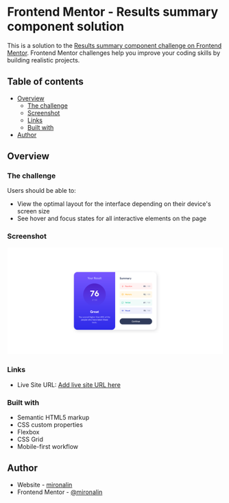 # Frontend Mentor - Results summary component solution

This is a solution to the [Results summary component challenge on Frontend Mentor](https://www.frontendmentor.io/challenges/results-summary-component-CE_K6s0maV). Frontend Mentor challenges help you improve your coding skills by building realistic projects. 

## Table of contents

- [Overview](#overview)
  - [The challenge](#the-challenge)
  - [Screenshot](#screenshot)
  - [Links](#links)
  - [Built with](#built-with)
- [Author](#author)

## Overview

### The challenge

Users should be able to:

- View the optimal layout for the interface depending on their device's screen size
- See hover and focus states for all interactive elements on the page

### Screenshot

![](./screenshot.png)

### Links

- Live Site URL: [Add live site URL here](https://mironalin.github.io/results-summary-component-main/)

### Built with

- Semantic HTML5 markup
- CSS custom properties
- Flexbox
- CSS Grid
- Mobile-first workflow

## Author

- Website - [mironalin](https://github.com/mironalin/)
- Frontend Mentor - [@mironalin](https://www.frontendmentor.io/profile/mironalin/)

